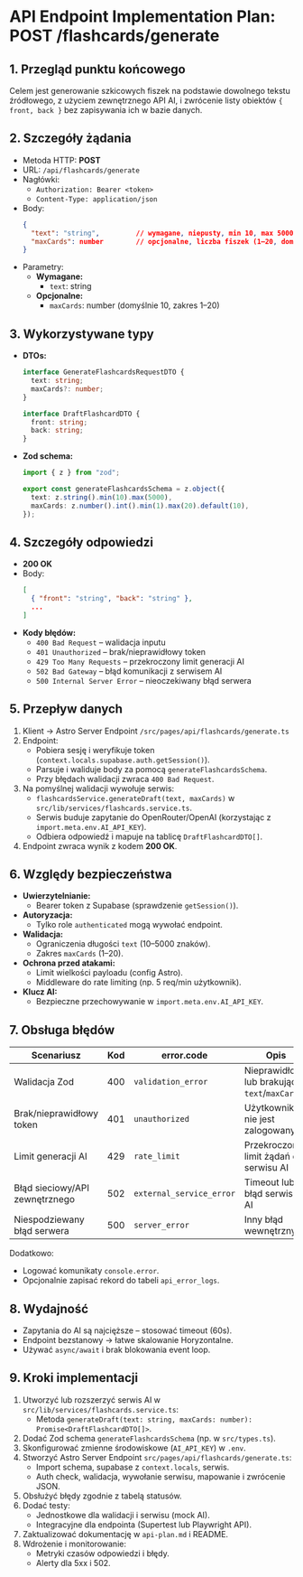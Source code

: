 # API Endpoint Implementation Plan: POST /flashcards/generate

## 1. Przegląd punktu końcowego
Celem jest generowanie szkicowych fiszek na podstawie dowolnego tekstu źródłowego, z użyciem zewnętrznego API AI, i zwrócenie listy obiektów `{ front, back }` bez zapisywania ich w bazie danych.

## 2. Szczegóły żądania
- Metoda HTTP: **POST**
- URL: `/api/flashcards/generate`
- Nagłówki:
  - `Authorization: Bearer <token>`
  - `Content-Type: application/json`
- Body:
  ```json
  {
    "text": "string",         // wymagane, niepusty, min 10, max 5000 znaków
    "maxCards": number        // opcjonalne, liczba fiszek (1–20, domyślnie 10)
  }
  ```
- Parametry:
  - **Wymagane:**
    - `text`: string
  - **Opcjonalne:**
    - `maxCards`: number (domyślnie 10, zakres 1–20)

## 3. Wykorzystywane typy
- **DTOs:**
  ```ts
  interface GenerateFlashcardsRequestDTO {
    text: string;
    maxCards?: number;
  }
  
  interface DraftFlashcardDTO {
    front: string;
    back: string;
  }
  ```
- **Zod schema:**
  ```ts
  import { z } from "zod";
  
  export const generateFlashcardsSchema = z.object({
    text: z.string().min(10).max(5000),
    maxCards: z.number().int().min(1).max(20).default(10),
  });
  ```

## 4. Szczegóły odpowiedzi
- **200 OK**
- Body:
  ```json
  [
    { "front": "string", "back": "string" },
    ...
  ]
  ```
- **Kody błędów:**
  - `400 Bad Request` – walidacja inputu
  - `401 Unauthorized` – brak/nieprawidłowy token
  - `429 Too Many Requests` – przekroczony limit generacji AI
  - `502 Bad Gateway` – błąd komunikacji z serwisem AI
  - `500 Internal Server Error` – nieoczekiwany błąd serwera

## 5. Przepływ danych
1. Klient → Astro Server Endpoint `/src/pages/api/flashcards/generate.ts`
2. Endpoint:
   - Pobiera sesję i weryfikuje token (`context.locals.supabase.auth.getSession()`).
   - Parsuje i waliduje body za pomocą `generateFlashcardsSchema`.
   - Przy błędach walidacji zwraca `400 Bad Request`.
3. Na pomyślnej walidacji wywołuje serwis:
   - `flashcardsService.generateDraft(text, maxCards)` w `src/lib/services/flashcards.service.ts`.
   - Serwis buduje zapytanie do OpenRouter/OpenAI (korzystając z `import.meta.env.AI_API_KEY`).
   - Odbiera odpowiedź i mapuje na tablicę `DraftFlashcardDTO[]`.
4. Endpoint zwraca wynik z kodem **200 OK**.

## 6. Względy bezpieczeństwa
- **Uwierzytelnianie:**
  - Bearer token z Supabase (sprawdzenie `getSession()`).
- **Autoryzacja:**
  - Tylko role `authenticated` mogą wywołać endpoint.
- **Walidacja:**
  - Ograniczenia długości `text` (10–5000 znaków).
  - Zakres `maxCards` (1–20).
- **Ochrona przed atakami:**
  - Limit wielkości payloadu (config Astro).
  - Middleware do rate limiting (np. 5 req/min użytkownik).
- **Klucz AI:**
  - Bezpieczne przechowywanie w `import.meta.env.AI_API_KEY`.

## 7. Obsługa błędów
| Scenariusz                        | Kod | error.code                | Opis                                       |
|-----------------------------------|-----|---------------------------|--------------------------------------------|
| Walidacja Zod                     | 400 | `validation_error`        | Nieprawidłowy lub brakujący `text`/`maxCards` |
| Brak/nieprawidłowy token          | 401 | `unauthorized`            | Użytkownik nie jest zalogowany             |
| Limit generacji AI                | 429 | `rate_limit`              | Przekroczony limit żądań do serwisu AI     |
| Błąd sieciowy/API zewnętrznego    | 502 | `external_service_error`  | Timeout lub błąd serwisu AI                |
| Niespodziewany błąd serwera       | 500 | `server_error`            | Inny błąd wewnętrzny                       |

Dodatkowo:
- Logować komunikaty `console.error`.
- Opcjonalnie zapisać rekord do tabeli `api_error_logs`.

## 8. Wydajność
- Zapytania do AI są najcięższe – stosować timeout (60s).
- Endpoint bezstanowy → łatwe skalowanie Horyzontalne.
- Używać `async/await` i brak blokowania event loop.

## 9. Kroki implementacji
1. Utworzyć lub rozszerzyć serwis AI w `src/lib/services/flashcards.service.ts`:
   - Metoda `generateDraft(text: string, maxCards: number): Promise<DraftFlashcardDTO[]>`.
2. Dodać Zod schema `generateFlashcardsSchema` (np. w `src/types.ts`).
3. Skonfigurować zmienne środowiskowe (`AI_API_KEY`) w `.env`.
4. Stworzyć Astro Server Endpoint `src/pages/api/flashcards/generate.ts`:
   - Import schema, supabase z `context.locals`, serwis.
   - Auth check, walidacja, wywołanie serwisu, mapowanie i zwrócenie JSON.
5. Obsłużyć błędy zgodnie z tabelą statusów.
6. Dodać testy:
   - Jednostkowe dla walidacji i serwisu (mock AI).
   - Integracyjne dla endpointa (Supertest lub Playwright API).  
7. Zaktualizować dokumentację w `api-plan.md` i README.
8. Wdrożenie i monitorowanie:
   - Metryki czasów odpowiedzi i błędy.
   - Alerty dla 5xx i 502. 